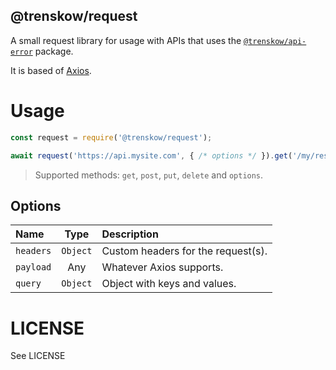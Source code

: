 @trenskow/request
----

A small request library for usage with APIs that uses the [`@trenskow/api-error`](https://npmjs.org/package/@trenskow/api-error) package.

It is based of [Axios](https://github.com/axios/axios).

# Usage

````javascript
const request = require('@trenskow/request');

await request('https://api.mysite.com', { /* options */ }).get('/my/resource', { /* options */});
````

> Supported methods: `get`, `post`, `put`, `delete` and `options`.

## Options

| Name      | Type     | Description                        |
|:----------|:--------:|:-----------------------------------|
| `headers` | `Object` | Custom headers for the request(s). |
| `payload` | Any      | Whatever Axios supports.           |
| `query`   | `Object` | Object with keys and values.       |

# LICENSE

See LICENSE
